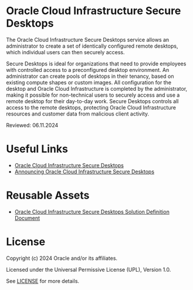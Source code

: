 # Oracle Cloud Infrastructure Secure Desktops
 
The Oracle Cloud Infrastructure Secure Desktops service allows an administrator to create a set of identically configured remote desktops, which individual users can then securely access.

Secure Desktops is ideal for organizations that need to provide employees with controlled access to a preconfigured desktop environment. An administrator can create pools of desktops in their tenancy, based on existing compute shapes or custom images. All configuration for the desktop and Oracle Cloud Infrastructure is completed by the administrator, making it possible for non-technical users to securely access and use a remote desktop for their day-to-day work. Secure Desktops controls all access to the remote desktops, protecting Oracle Cloud Infrastructure resources and customer data from malicious client activity.

Reviewed: 06.11.2024
 
# Useful Links

- [Oracle Cloud Infrastructure Secure Desktops](https://docs.oracle.com/en-us/iaas/secure-desktops/home.htm)
- [Announcing Oracle Cloud Infrastructure Secure Desktops](https://blogs.oracle.com/cloud-infrastructure/post/secure-desktops-cloud-native-virtualization)

# Reusable Assets
- [Oracle Cloud Infrastructure Secure Desktops Solution Definition Document](https://github.com/oracle-devrel/technology-engineering/tree/main/cloud-infrastructure/vmware-solutions/oracle-secure-desktops/secure-desktops-solution-definition)
  

# License

Copyright (c) 2024 Oracle and/or its affiliates.

Licensed under the Universal Permissive License (UPL), Version 1.0.

See [LICENSE](https://github.com/oracle-devrel/technology-engineering/blob/main/LICENSE) for more details.
